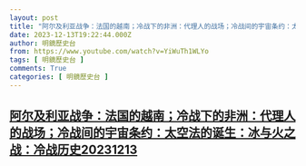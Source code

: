 ```yaml
---
layout: post
title: "阿尔及利亚战争：法国的越南；冷战下的非洲：代理人的战场；冷战间的宇宙条约：太空法的诞生：冰与火之战：冷战历史20231213"
date: 2023-12-13T19:22:44.000Z
author: 明鏡歷史台
from: https://www.youtube.com/watch?v=YiWuTh1WLYo
tags: [ 明鏡歷史台 ]
comments: True
categories: [ 明鏡歷史台 ]
---
```

<!--1702495364000-->
[阿尔及利亚战争：法国的越南；冷战下的非洲：代理人的战场；冷战间的宇宙条约：太空法的诞生：冰与火之战：冷战历史20231213](https://www.youtube.com/watch?v=YiWuTh1WLYo)
------

<div>

</div>

